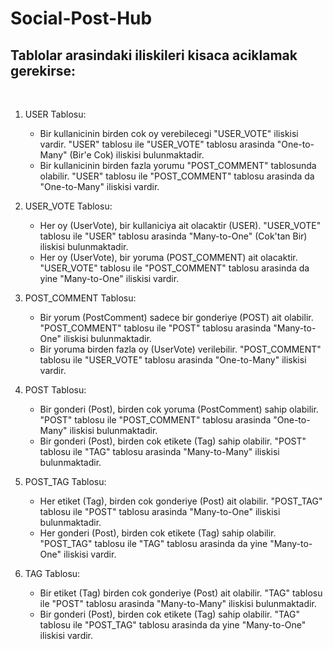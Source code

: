 # Social-Post-Hub

<h2> Tablolar arasindaki iliskileri kisaca aciklamak gerekirse: </h2> 
<br>

1. USER Tablosu:
   - Bir kullanicinin birden cok oy verebilecegi "USER_VOTE" iliskisi vardir. "USER" tablosu ile "USER_VOTE" tablosu arasinda "One-to-Many" (Bir'e Cok) iliskisi bulunmaktadir.
   - Bir kullanicinin birden fazla yorumu "POST_COMMENT" tablosunda olabilir. "USER" tablosu ile "POST_COMMENT" tablosu arasinda da "One-to-Many" iliskisi vardir.

2. USER_VOTE Tablosu:
   - Her oy (UserVote), bir kullaniciya ait olacaktir (USER). "USER_VOTE" tablosu ile "USER" tablosu arasinda "Many-to-One" (Cok'tan Bir) iliskisi bulunmaktadir.
   - Her oy (UserVote), bir yoruma (POST_COMMENT) ait olacaktir. "USER_VOTE" tablosu ile "POST_COMMENT" tablosu arasinda da yine "Many-to-One" iliskisi vardir.

3. POST_COMMENT Tablosu:
   - Bir yorum (PostComment) sadece bir gonderiye (POST) ait olabilir. "POST_COMMENT" tablosu ile "POST" tablosu arasinda "Many-to-One" iliskisi bulunmaktadir.
   - Bir yoruma birden fazla oy (UserVote) verilebilir. "POST_COMMENT" tablosu ile "USER_VOTE" tablosu arasinda "One-to-Many" iliskisi vardir.

4. POST Tablosu:
   - Bir gonderi (Post), birden cok yoruma (PostComment) sahip olabilir. "POST" tablosu ile "POST_COMMENT" tablosu arasinda "One-to-Many" iliskisi bulunmaktadir.
   - Bir gonderi (Post), birden cok etikete (Tag) sahip olabilir. "POST" tablosu ile "TAG" tablosu arasinda "Many-to-Many" iliskisi bulunmaktadir.

5. POST_TAG Tablosu:
   - Her etiket (Tag), birden cok gonderiye (Post) ait olabilir. "POST_TAG" tablosu ile "POST" tablosu arasinda "Many-to-One" iliskisi bulunmaktadir.
   - Her gonderi (Post), birden cok etikete (Tag) sahip olabilir. "POST_TAG" tablosu ile "TAG" tablosu arasinda da yine "Many-to-One" iliskisi vardir.

6. TAG Tablosu:
   - Bir etiket (Tag) birden cok gonderiye (Post) ait olabilir. "TAG" tablosu ile "POST" tablosu arasinda "Many-to-Many" iliskisi bulunmaktadir.
   - Bir gonderi (Post), birden cok etikete (Tag) sahip olabilir. "TAG" tablosu ile "POST_TAG" tablosu arasinda da yine "Many-to-One" iliskisi vardir.
